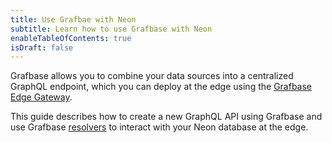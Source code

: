 ```yaml
---
title: Use Grafbae with Neon
subtitle: Learn how to use Grafbase with Neon
enableTableOfContents: true
isDraft: false
---
```


Grafbase allows you to combine your data sources into a centralized GraphQL endpoint, which you can deploy at the edge using the [Grafbase Edge Gateway](https://website-git-gb-3006-add-changelog-for-resolvers.grafbase-vercel.dev/docs/edge-gateway).

This guide describes how to create a new GraphQL API using Grafbase and use Grafbase [resolvers](https://website-git-gb-3006-add-changelog-for-resolvers.grafbase-vercel.dev/docs/edge-gateway/resolvers) to interact with your Neon database at the edge.

